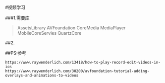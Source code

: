 #视频学习

###1.需要库

> AssetsLibrary
> AVFoundation
> CoreMedia
> MediaPlayer
> MobileCoreServies
> QuartzCore

##2.





##PS:参考

	https://www.raywenderlich.com/13418/how-to-play-record-edit-videos-in-ios
	https://www.raywenderlich.com/30200/avfoundation-tutorial-adding-overlays-and-animations-to-videos
